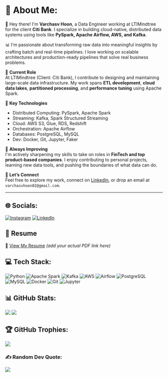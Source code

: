 # 💫 About Me:
👋 Hey there! I'm **Varchasv Hoon**, a Data Engineer working at LTIMindtree for the client **Citi Bank**. I specialize in building cloud-native, distributed data systems using tools like **PySpark, Apache Airflow, AWS, and Kafka**.

📊 I'm passionate about transforming raw data into meaningful insights by crafting batch and real-time pipelines. I love working on scalable architectures and production-ready pipelines that solve real business problems.

💼 **Current Role**  
At LTIMindtree (Client: Citi Bank), I contribute to designing and maintaining large-scale data infrastructure. My work spans **ETL development**, **cloud data lakes**, **partitioned processing**, and **performance tuning** using Apache Spark.

🧠 **Key Technologies**  
- Distributed Computing: PySpark, Apache Spark  
- Streaming: Kafka, Spark Structured Streaming  
- Cloud: AWS S3, Glue, RDS, Redshift  
- Orchestration: Apache Airflow  
- Databases: PostgreSQL, MySQL  
- Dev: Docker, Git, Jupyter, Faker

🌱 **Always Improving**  
I'm actively sharpening my skills to take on roles in **FinTech and top product-based companies**. I enjoy contributing to personal projects, learning new data tools, and pushing the boundaries of what data can do.

🤝 **Let’s Connect**  
Feel free to explore my work, connect on [LinkedIn](https://linkedin.com/in/varchasvh), or drop an email at `varchasvhoon02@gmail.com`.

---

## 🌐 Socials:
[![Instagram](https://img.shields.io/badge/Instagram-%23E4405F.svg?logo=Instagram&logoColor=white)](https://instagram.com/varchasvh)
[![LinkedIn](https://img.shields.io/badge/LinkedIn-%230077B5.svg?logo=linkedin&logoColor=white)](https://linkedin.com/in/varchasvh)

## 📘 Resume
📄 [View My Resume](https://github.com/varchasvh/your-resume.pdf) *(add your actual PDF link here)*

## 💻 Tech Stack:
![Python](https://img.shields.io/badge/python-%2314354C.svg?style=for-the-badge&logo=python&logoColor=white)
![Apache Spark](https://img.shields.io/badge/Apache_Spark-FDEE21?style=for-the-badge&logo=apachespark&logoColor=black)
![Kafka](https://img.shields.io/badge/Kafka-231F20?style=for-the-badge&logo=apachekafka&logoColor=white)
![AWS](https://img.shields.io/badge/AWS-%23FF9900.svg?style=for-the-badge&logo=amazon-aws&logoColor=white)
![Airflow](https://img.shields.io/badge/Apache_Airflow-017CEE?style=for-the-badge&logo=apacheairflow&logoColor=white)
![PostgreSQL](https://img.shields.io/badge/postgresql-%23336791.svg?style=for-the-badge&logo=postgresql&logoColor=white)
![MySQL](https://img.shields.io/badge/mysql-%2300f.svg?style=for-the-badge&logo=mysql&logoColor=white)
![Docker](https://img.shields.io/badge/docker-%230db7ed.svg?style=for-the-badge&logo=docker&logoColor=white)
![Git](https://img.shields.io/badge/git-%23F05033.svg?style=for-the-badge&logo=git&logoColor=white)
![Jupyter](https://img.shields.io/badge/Jupyter-F37626.svg?style=for-the-badge&logo=Jupyter&logoColor=white)

## 📊 GitHub Stats:
![](https://github-readme-streak-stats.herokuapp.com/?user=VarchasvH&theme=dark&hide_border=false)
![](https://github-readme-stats.vercel.app/api/top-langs/?username=VarchasvH&theme=dark&hide_border=false&layout=compact)

## 🏆 GitHub Trophies:
![](https://github-profile-trophy.vercel.app/?username=VarchasvH&theme=dracula&no-frame=false&no-bg=true&margin-w=4)

### ✍️ Random Dev Quote:
![](https://quotes-github-readme.vercel.app/api?type=horizontal&theme=radical)
